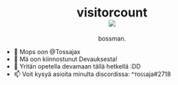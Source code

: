 <p> 
  <h1 align="center">visitorcount<br>
  <img src="https://profile-counter.glitch.me/karpovelho/count.svg" />
    </h1>
</p>

<p align="center">
    bossman.



- 👋 Mops oon @Tossajax
- 👀 Mä oon kiinnostunut Devauksesta!
- 🌱 Yritän opetella devamaan tällä hetkellä :DD
- 📫 Voit kysyä asioita minulta discordissa: ^ᴛoꜱꜱaja#2718
